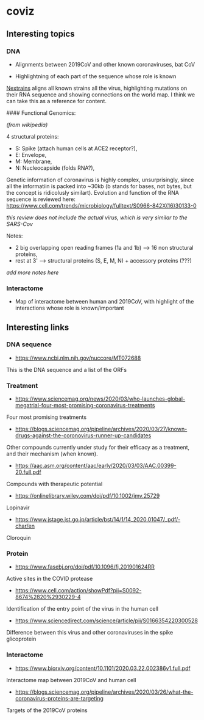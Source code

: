 # coviz

## Interesting topics

### DNA

- Alignments between 2019CoV and other known coronaviruses, bat CoV

- Highlightning of each part of the sequence whose role is known

[Nextrains](https://nextstrain.org/ncov) aligns all known strains all the virus, highlighting mutations on their RNA sequence and showing connections on the world map. I think we can take this as a reference for content.

#### Functional Genomics: 

*(from wikipedia)*

4 structural proteins:

- S: Spike (attach human cells at ACE2 receptor?),
- E: Envelope,
- M: Membrane,
- N: Nucleocapside (folds RNA?),

Genetic information of coronavirus is highly complex, unsurprisingly, since all the informatiin is packed into ~30kb (b stands for bases, not bytes, but the concept is ridicolusly similart). Evolution and  function of the RNA sequence is reviewed here: https://www.cell.com/trends/microbiology/fulltext/S0966-842X(16)30133-0

*this review does not include the actual virus, which is very similar to the SARS-Cov*

Notes:

- 2 big overlapping open reading frames (1a and 1b) --> 16 non structural proteins,
- rest at 3' --> structural proteins (S, E, M, N) + accessory proteins (???)

*add more notes here*


### Interactome

- Map of interactome between human and 2019CoV, with highlight of the interactions whose role is known/important


## Interesting links

### DNA sequence

- https://www.ncbi.nlm.nih.gov/nuccore/MT072688

This is the DNA sequence and a list of the ORFs

### Treatment

- https://www.sciencemag.org/news/2020/03/who-launches-global-megatrial-four-most-promising-coronavirus-treatments

Four most promising treatments

- https://blogs.sciencemag.org/pipeline/archives/2020/03/27/known-drugs-against-the-coronovirus-runner-up-candidates

Other compounds currently under study for their efficacy as a treatment, and their mechanism (when known).

- https://aac.asm.org/content/aac/early/2020/03/03/AAC.00399-20.full.pdf

Compounds with therapeutic potential

- https://onlinelibrary.wiley.com/doi/pdf/10.1002/jmv.25729

Lopinavir

- https://www.jstage.jst.go.jp/article/bst/14/1/14_2020.01047/_pdf/-char/en

Cloroquin

### Protein

- https://www.fasebj.org/doi/pdf/10.1096/fj.201901624RR

Active sites in the COVID protease

- https://www.cell.com/action/showPdf?pii=S0092-8674%2820%2930229-4

Identification of the entry point of the virus in the human cell

- https://www.sciencedirect.com/science/article/pii/S0166354220300528

Difference between this virus and other coronaviruses in the spike glicoprotein

### Interactome 

- https://www.biorxiv.org/content/10.1101/2020.03.22.002386v1.full.pdf

Interactome map between 2019CoV and human cell

- https://blogs.sciencemag.org/pipeline/archives/2020/03/26/what-the-coronavirus-proteins-are-targeting

Targets of the 2019CoV proteins





